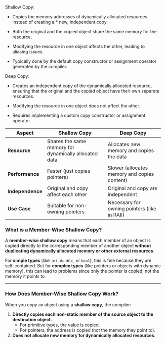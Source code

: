 Shallow Copy:

* Copies the memory addresses of dynamically allocated resources instead of creating a * new, independent copy.

* Both the original and the copied object share the same memory for the resource.

* Modifying the resource in one object affects the other, leading to aliasing issues.

* Typically done by the default copy constructor or assignment operator generated by the compiler.

Deep Copy:

* Creates an independent copy of the dynamically allocated resource, ensuring that the original and the copied object have their own separate resources.

* Modifying the resource in one object does not affect the other.

* Requires implementing a custom copy constructor or assignment operator.

| **Aspect**        | **Shallow Copy**                                      | **Deep Copy**                                      |
|--------------------|-------------------------------------------------------|---------------------------------------------------|
| **Resource**       | Shares the same memory for dynamically allocated data | Allocates new memory and copies the data          |
| **Performance**    | Faster (just copies pointers)                        | Slower (allocates memory and copies content)      |
| **Independence**   | Original and copy affect each other                  | Original and copy are independent                |
| **Use Case**       | Suitable for non-owning pointers                     | Necessary for owning pointers (like in RAII)     |

### **What is a Member-Wise Shallow Copy?**

A **member-wise shallow copy** means that each member of an object is copied directly to the corresponding member of another object **without duplicating dynamically allocated memory or other external resources**.

For **simple types** (like `int`, `double`, or `bool`), this is fine because they are self-contained. But for **complex types** (like pointers or objects with dynamic memory), this can lead to problems since only the pointer is copied, not the memory it points to.

---

### **How Does Member-Wise Shallow Copy Work?**

When you copy an object using a **shallow copy**, the compiler:
1. **Directly copies each non-static member of the source object to the destination object.**
   - For primitive types, the value is copied.
   - For pointers, the address is copied (not the memory they point to).
2. **Does not allocate new memory for dynamically allocated resources.**
